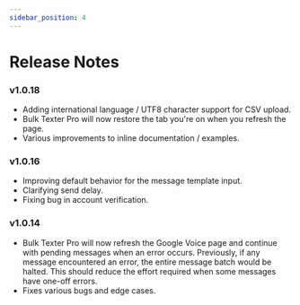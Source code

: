 ```yaml
---
sidebar_position: 4
---
```


# Release Notes

### v1.0.18
- Adding international language / UTF8 character support for CSV upload.
- Bulk Texter Pro will now restore the tab you're on when you refresh the page.
- Various improvements to inline documentation / examples.

### v1.0.16
- Improving default behavior for the message template input.
- Clarifying send delay.
- Fixing bug in account verification.

### v1.0.14
- Bulk Texter Pro will now refresh the Google Voice page and continue with pending messages when an error occurs. Previously, if any message encountered an error, the entire message batch would be halted. This should reduce the effort required when some messages have one-off errors.
- Fixes various bugs and edge cases.